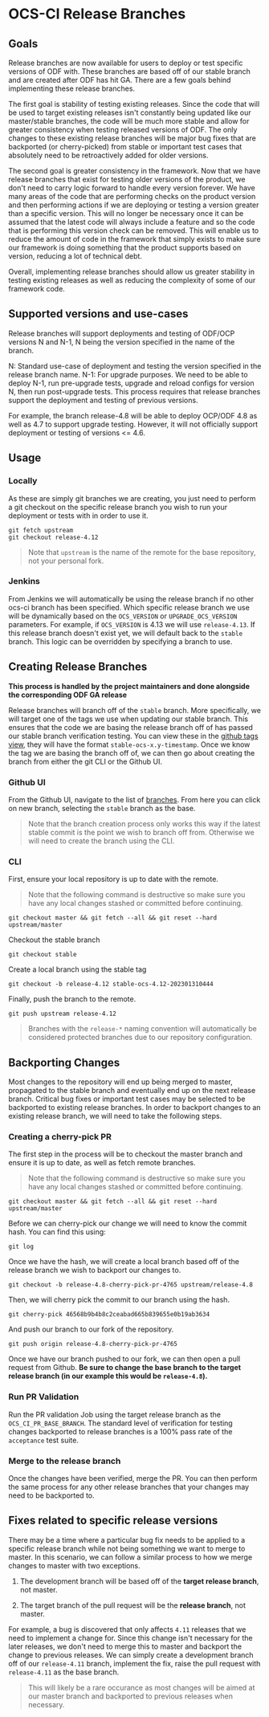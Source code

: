 # OCS-CI Release Branches

## Goals

Release branches are now available for users to deploy or test specific versions of ODF with. These branches are based off of our stable branch and are created after ODF has hit GA. There are a few goals behind implementing these release branches.

The first goal is stability of testing existing releases. Since the code that will be used to target existing releases isn't constantly being updated like our master/stable branches, the code will be much more stable and allow for greater consistency when testing released versions of ODF. The only changes to these existing release branches will be major bug fixes that are backported (or cherry-picked) from stable or important test cases that absolutely need to be retroactively added for older versions.

The second goal is greater consistency in the framework. Now that we have release branches that exist for testing older versions of the product, we don't need to carry logic forward to handle every version forever. We have many areas of the code that are performing checks on the product version and then performing actions if we are deploying or testing a version greater than a specific version. This will no longer be necessary once it can be assumed that the latest code will always include a feature and so the code that is performing this version check can be removed. This will enable us to reduce the amount of code in the framework that simply exists to make sure our framework is doing something that the product supports based on version, reducing a lot of technical debt.

Overall, implementing release branches should allow us greater stability in testing existing releases as well as reducing the complexity of some of our framework code.

## Supported versions and use-cases

Release branches will support deployments and testing of ODF/OCP versions N and N-1, N being the version specified in the name of the branch.

N: Standard use-case of deployment and testing the version specified in the release branch name.
N-1: For upgrade purposes. We need to be able to deploy N-1, run pre-upgrade tests, upgrade and reload configs for version N, then run post-upgrade tests. This process requires that release branches support the deployment and testing of previous versions.

For example, the branch release-4.8 will be able to deploy OCP/ODF 4.8 as well as 4.7 to support upgrade testing. However, it will not officially support deployment or testing of versions <= 4.6.


## Usage

### Locally

As these are simply git branches we are creating, you just need to perform a git checkout on the specific release branch you wish to run your deployment or tests with in order to use it.

```
git fetch upstream
git checkout release-4.12
```

> Note that `upstream` is the name of the remote for the base repository, not your personal fork.

### Jenkins

From Jenkins we will automatically be using the release branch if no other ocs-ci branch has been specified. Which specific release branch we use will be dynamically based on the `OCS_VERSION` or `UPGRADE_OCS_VERSION` parameters. For example, if `OCS_VERSION` is 4.13 we will use `release-4.13`. If this release branch doesn't exist yet, we will default back to the `stable` branch. This logic can be overridden by specifying a branch to use.

## Creating Release Branches

**This process is handled by the project maintainers and done alongside the corresponding ODF GA release**

Release branches will branch off of the `stable` branch. More specifically, we will target one of the tags we use when updating our stable branch. This ensures that the code we are basing the release branch off of has passed our stable branch verification testing. You can view these in the [github tags view](https://github.com/red-hat-storage/ocs-ci/tags), they will have the format `stable-ocs-x.y-timestamp`. Once we know the tag we are basing the branch off of, we can then go about creating the branch from either the git CLI or the Github UI.

### Github UI

From the Github UI, navigate to the list of [branches](https://github.com/red-hat-storage/ocs-ci/branches). From here you can click on new branch, selecting the `stable` branch as the base.

> Note that the branch creation process only works this way if the latest stable commit is the point we wish to branch off from. Otherwise we will need to create the branch using the CLI.

### CLI

First, ensure your local repository is up to date with the remote.

> Note that the following command is destructive so make sure you have any local changes stashed or committed before continuing.

```
git checkout master && git fetch --all && git reset --hard upstream/master
```

Checkout the stable branch
```
git checkout stable
```

Create a local branch using the stable tag

```
git checkout -b release-4.12 stable-ocs-4.12-202301310444
```

Finally, push the branch to the remote.
```
git push upstream release-4.12
```

> Branches with the `release-*` naming convention will automatically be considered protected branches due to our repository configuration.


## Backporting Changes

Most changes to the repository will end up being merged to master, propagated to the stable branch and eventually end up on the next release branch. Critical bug fixes or important test cases may be selected to be backported to existing release branches. In order to backport changes to an existing release branch, we will need to take the following steps.

### Creating a cherry-pick PR

The first step in the process will be to checkout the master branch and ensure it is up to date, as well as fetch remote branches.

> Note that the following command is destructive so make sure you have any local changes stashed or committed before continuing.

```
git checkout master && git fetch --all && git reset --hard upstream/master
```

Before we can cherry-pick our change we will need to know the commit hash. You can find this using:
```
git log
```

Once we have the hash, we will create a local branch based off of the release branch we wish to backport our changes to.
```
git checkout -b release-4.8-cherry-pick-pr-4765 upstream/release-4.8
```

Then, we will cherry pick the commit to our branch using the hash.
```
git cherry-pick 46568b9b4b8c2ceabad665b839655e0b19ab3634
```

And push our branch to our fork of the repository.
```
git push origin release-4.8-cherry-pick-pr-4765
```

Once we have our branch pushed to our fork, we can then open a pull request from Github. **Be sure to change the base branch to the target release branch (in our example this would be `release-4.8`).**

### Run PR Validation

Run the PR validation Job using the target release branch as the `OCS_CI_PR_BASE_BRANCH`. The standard level of verification for testing changes backported to release branches is a 100% pass rate of the `acceptance` test suite.

### Merge to the release branch

Once the changes have been verified, merge the PR. You can then perform the same process for any other release branches that your changes may need to be backported to.

## Fixes related to specific release versions

There may be a time where a particular bug fix needs to be applied to a specific release branch while not being something we want to merge to master. In this scenario, we can follow a similar process to how we merge changes to master with two exceptions.

1. The development branch will be based off of the **target release branch**, not master.

2. The target branch of the pull request will be the **release branch**, not master.

For example, a bug is discovered that only affects `4.11` releases that we need to implement a change for. Since this change isn't necessary for the later releases, we don't need to merge this to master and backport the change to previous releases. We can simply create a development branch off of our `release-4.11` branch, implement the fix, raise the pull request with `release-4.11` as the base branch.

> This will likely be a rare occurance as most changes will be aimed at our master branch and backported to previous releases when necessary.
